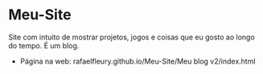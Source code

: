 # Meu-Site
Site com intuito de mostrar projetos, jogos e coisas que eu gosto ao longo do tempo. É um blog.

- Página na web: rafaelfleury.github.io/Meu-Site/Meu blog v2/index.html
